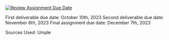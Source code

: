 [![Review Assignment Due Date](https://classroom.github.com/assets/deadline-readme-button-24ddc0f5d75046c5622901739e7c5dd533143b0c8e959d652212380cedb1ea36.svg)](https://classroom.github.com/a/NsogzK3F)


First deliverable due date: October 10th, 2023
Second deliverable due date: November 6th, 2023
Final assignment due date: December 7th, 2023


Sources Used: Umple
